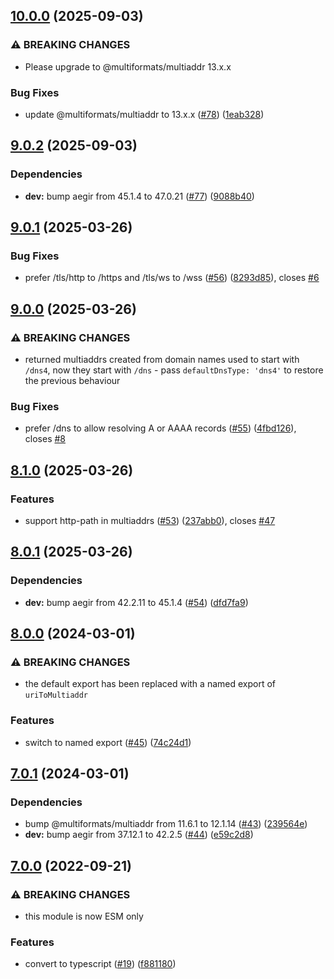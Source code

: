 ## [10.0.0](https://github.com/multiformats/js-uri-to-multiaddr/compare/v9.0.2...v10.0.0) (2025-09-03)

### ⚠ BREAKING CHANGES

* Please upgrade to @multiformats/multiaddr 13.x.x

### Bug Fixes

* update @multiformats/multiaddr to 13.x.x ([#78](https://github.com/multiformats/js-uri-to-multiaddr/issues/78)) ([1eab328](https://github.com/multiformats/js-uri-to-multiaddr/commit/1eab32814f2c17733f3f0ac505c5ecf7b7da0d62))

## [9.0.2](https://github.com/multiformats/js-uri-to-multiaddr/compare/v9.0.1...v9.0.2) (2025-09-03)

### Dependencies

* **dev:** bump aegir from 45.1.4 to 47.0.21 ([#77](https://github.com/multiformats/js-uri-to-multiaddr/issues/77)) ([9088b40](https://github.com/multiformats/js-uri-to-multiaddr/commit/9088b400b6a19166573b1988c482c1afd8a706cd))

## [9.0.1](https://github.com/multiformats/js-uri-to-multiaddr/compare/v9.0.0...v9.0.1) (2025-03-26)

### Bug Fixes

* prefer /tls/http to /https and /tls/ws to /wss ([#56](https://github.com/multiformats/js-uri-to-multiaddr/issues/56)) ([8293d85](https://github.com/multiformats/js-uri-to-multiaddr/commit/8293d85e7c2fbd1d7a3c1d4e1278193a4875b601)), closes [#6](https://github.com/multiformats/js-uri-to-multiaddr/issues/6)

## [9.0.0](https://github.com/multiformats/js-uri-to-multiaddr/compare/v8.1.0...v9.0.0) (2025-03-26)

### ⚠ BREAKING CHANGES

* returned multiaddrs created from domain names used to start with `/dns4`, now they start with `/dns` - pass `defaultDnsType: 'dns4'` to restore the previous behaviour

### Bug Fixes

* prefer /dns to allow resolving A or AAAA records ([#55](https://github.com/multiformats/js-uri-to-multiaddr/issues/55)) ([4fbd126](https://github.com/multiformats/js-uri-to-multiaddr/commit/4fbd1260be528141a4a18d7966b34840ea348fc7)), closes [#8](https://github.com/multiformats/js-uri-to-multiaddr/issues/8)

## [8.1.0](https://github.com/multiformats/js-uri-to-multiaddr/compare/v8.0.1...v8.1.0) (2025-03-26)

### Features

* support http-path in multiaddrs ([#53](https://github.com/multiformats/js-uri-to-multiaddr/issues/53)) ([237abb0](https://github.com/multiformats/js-uri-to-multiaddr/commit/237abb07edf05e000056ae2d60bbce333326c8a8)), closes [#47](https://github.com/multiformats/js-uri-to-multiaddr/issues/47)

## [8.0.1](https://github.com/multiformats/js-uri-to-multiaddr/compare/v8.0.0...v8.0.1) (2025-03-26)

### Dependencies

* **dev:** bump aegir from 42.2.11 to 45.1.4 ([#54](https://github.com/multiformats/js-uri-to-multiaddr/issues/54)) ([dfd7fa9](https://github.com/multiformats/js-uri-to-multiaddr/commit/dfd7fa922369306aec0370a07b5fa53596531e72))

## [8.0.0](https://github.com/multiformats/js-uri-to-multiaddr/compare/v7.0.1...v8.0.0) (2024-03-01)


### ⚠ BREAKING CHANGES

* the default export has been replaced with a named export of `uriToMultiaddr`

### Features

* switch to named export ([#45](https://github.com/multiformats/js-uri-to-multiaddr/issues/45)) ([74c24d1](https://github.com/multiformats/js-uri-to-multiaddr/commit/74c24d185480936e57e93072cd92cc7ae8722268))

## [7.0.1](https://github.com/multiformats/js-uri-to-multiaddr/compare/v7.0.0...v7.0.1) (2024-03-01)


### Dependencies

* bump @multiformats/multiaddr from 11.6.1 to 12.1.14 ([#43](https://github.com/multiformats/js-uri-to-multiaddr/issues/43)) ([239564e](https://github.com/multiformats/js-uri-to-multiaddr/commit/239564ec0a4e46a9f901ff16fcf135c6c5956eeb))
* **dev:** bump aegir from 37.12.1 to 42.2.5 ([#44](https://github.com/multiformats/js-uri-to-multiaddr/issues/44)) ([e59c2d8](https://github.com/multiformats/js-uri-to-multiaddr/commit/e59c2d8964335c64c6938694afa435080e558edd))

## [7.0.0](https://github.com/multiformats/js-uri-to-multiaddr/compare/v6.0.0...v7.0.0) (2022-09-21)


### ⚠ BREAKING CHANGES

* this module is now ESM only

### Features

* convert to typescript ([#19](https://github.com/multiformats/js-uri-to-multiaddr/issues/19)) ([f881180](https://github.com/multiformats/js-uri-to-multiaddr/commit/f881180e6bdf12de9ba55d986ad746c1673e46b3))
